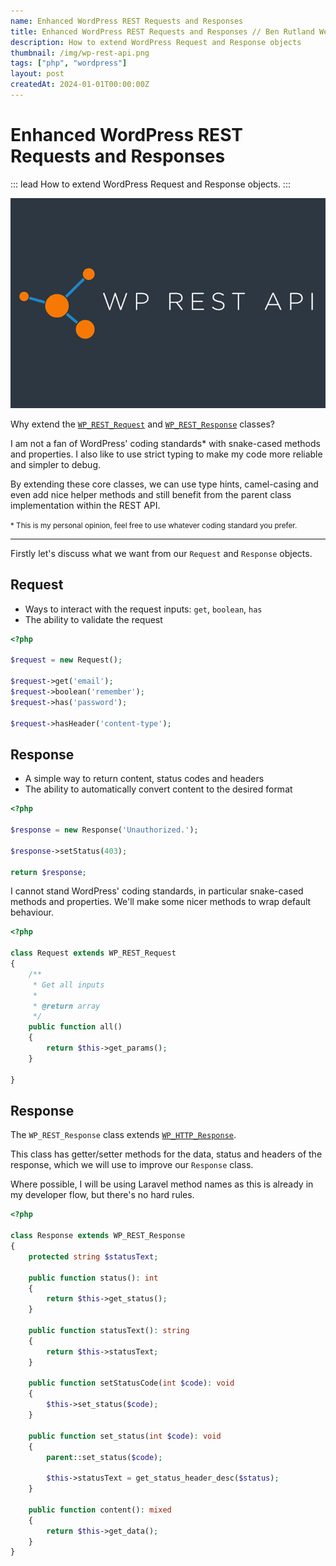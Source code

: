 ```yaml
---
name: Enhanced WordPress REST Requests and Responses
title: Enhanced WordPress REST Requests and Responses // Ben Rutland Web
description: How to extend WordPress Request and Response objects
thumbnail: /img/wp-rest-api.png
tags: ["php", "wordpress"]
layout: post
createdAt: 2024-01-01T00:00:00Z
---
```


# Enhanced WordPress REST Requests and Responses

::: lead
How to extend WordPress Request and Response objects.
:::

![Enhanced WordPress REST Requests and Responses](/img/wp-rest-api.png)

Why extend the [`WP_REST_Request`](https://developer.wordpress.org/reference/classes/wp_rest_request/) and [`WP_REST_Response`](https://developer.wordpress.org/reference/classes/wp_rest_response/) classes?

I am not a fan of WordPress' coding standards\* with snake-cased methods and properties. I also like to use strict typing to make my code more reliable and simpler to debug.

By extending these core classes, we can use type hints, camel-casing and even add nice helper methods and still benefit from the parent class implementation within the REST API.

<small>\* This is my personal opinion, feel free to use whatever coding standard you prefer.</small>

---

Firstly let's discuss what we want from our `Request` and `Response` objects.

## Request

-   Ways to interact with the request inputs: `get`, `boolean`, `has`
-   The ability to validate the request

```php
<?php

$request = new Request();

$request->get('email');
$request->boolean('remember');
$request->has('password');

$request->hasHeader('content-type');
```

## Response

-   A simple way to return content, status codes and headers
-   The ability to automatically convert content to the desired format

```php
<?php

$response = new Response('Unauthorized.');

$response->setStatus(403);

return $response;
```

I cannot stand WordPress' coding standards, in particular snake-cased methods and properties. We'll make some nicer methods to wrap default behaviour.

```php
<?php

class Request extends WP_REST_Request
{
    /**
     * Get all inputs
     *
     * @return array
     */
    public function all()
    {
        return $this->get_params();
    }

}

```

## Response

The `WP_REST_Response` class extends [`WP_HTTP_Response`](https://developer.wordpress.org/reference/classes/wp_http_response/).

This class has getter/setter methods for the data, status and headers of the response, which we will use to improve our `Response` class.

Where possible, I will be using Laravel method names as this is already in my developer flow, but there's no hard rules.

```php
<?php

class Response extends WP_REST_Response
{
    protected string $statusText;

    public function status(): int
    {
        return $this->get_status();
    }

    public function statusText(): string
    {
        return $this->statusText;
    }

    public function setStatusCode(int $code): void
    {
        $this->set_status($code);
    }

    public function set_status(int $code): void
    {
        parent::set_status($code);

        $this->statusText = get_status_header_desc($status);
    }

    public function content(): mixed
    {
        return $this->get_data();
    }
}

```

[def]: Test
